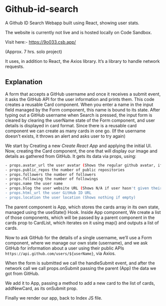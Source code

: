 # Github-id-search
A Github ID Search Webapp built using React, showing user stats.


The website is currently not live and is hosted locally on Code Sandbox.

Visit here:- https://9o033.csb.app/

(Approx. 7 hrs. solo project)

It uses, in addition to React, the Axios library. It’s a library to handle network requests.

## Explanation
 
A form that accepts a GitHub username and once it receives a submit event, it asks the GitHub API for the user information and prints them.
This code creates a reusable Card component. 
When you enter a name in the input field managed by the Form component, this name is bound to its state.
After typing out a GitHub username when Search is pressed, the input form is cleared by clearing the userName state of the Form component, 
and user details is displayed in card format. 
Since there is a reusable card component we can create as many cards in one go.
(If the username doesn't exists, it throws an alert and asks user to try again)

We start by Creating a new *Create React App* and applying the initial UI. Now, creating the Card component, the one that will display our image and details as gathered from GitHub. It gets its data via props, using:

```bash
- props.avatar_url the user avatar (Shows the regular github avatar, if no picture of user)
- props.public_repos the number of public repositories
- props.followers the number of followers
- props.following the number of followings
- props.name the user name
- props.blog the user website URL (Shows N/A if user hasn't given their website on Github)
- props.html_url the user GitHub ID URL
- props.location the user location (Shows nothing if empty)
```

The parent component is App, which stores the cards array in its own state, managed using the useState() Hook.
Inside App component, We create a list of those components, which will be passed by a parent component in the cards prop to CardList, 
which iterates on it using map() and outputs a list of cards.

Now to ask GitHub for the details of a single username, we’ll use a Form component, where we manage our own state (username), 
and we ask GitHub for information about a user using their public APIs ```https://api.github.com/users/${userName}```, via Axios.

When the form is submitted we call the handleSubmit event, and after the network call we call props.onSubmit passing the parent (App) the data we got from GitHub.

We add it to App, passing a method to add a new card to the list of cards, addNewCard, as its onSubmit prop.

Finally we render our app, back to Index JS file.
